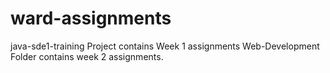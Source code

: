 # ward-assignments

java-sde1-training Project contains Week 1 assignments
Web-Development Folder contains week 2 assignments.
